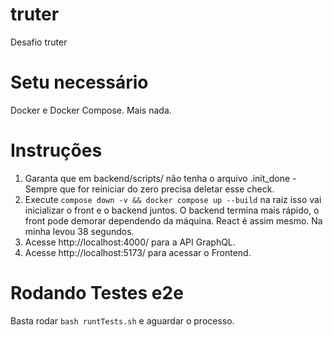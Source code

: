 # truter
Desafio truter

# Setu necessário

Docker e Docker Compose. Mais nada.

# Instruções

1. Garanta que em backend/scripts/ não tenha o arquivo .init_done - Sempre que for reiniciar do zero precisa deletar esse check.
2. Execute `compose down -v && docker compose up --build` na raiz isso vai inicializar o front e o backend juntos. O backend termina mais rápido, o front pode demorar dependendo da máquina. React é assim mesmo. Na minha levou 38 segundos.
3. Acesse http://localhost:4000/ para a API GraphQL.
4. Acesse http://localhost:5173/ para acessar o Frontend.


# Rodando Testes e2e

Basta rodar `bash runtTests.sh` e aguardar o processo.
